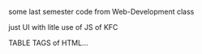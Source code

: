 some last semester code from Web-Development class

just UI with litle use of JS of KFC

TABLE TAGS of HTML...
